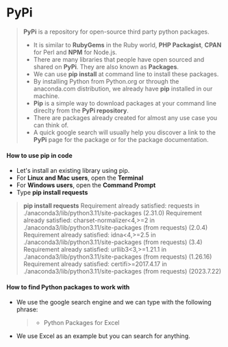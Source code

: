 # PyPi
> **PyPi** is a repository for open-source third party python packages.
>* It is similar to **RubyGems** in the Ruby world, **PHP Packagist**, **CPAN** for Perl and **NPM** for Node.js.
>* There are many libraries that people have open sourced and shared on **PyPi**. They are also known as **Packages**.
>* We can use **pip install** at command line to install these packages.
>* By installing Python from Python.org or through the anaconda.com distribution, we already have **pip** installed in our machine.
>* **Pip** is a simple way to download packages at your command line direclty from the **PyPi repository**.
>* There are packages already created for almost any use case you can think of.
>* A quick google search will usually help you discover a link to the **PyPi** page  for the package or for the package documentation. <br>


#### How to use pip in code
* Let's install an existing library using pip. <br>
* For **Linux and Mac users**, open the **Terminal**
* For **Windows users**, open the **Command Prompt**
* Type **pip install requests** 
> **pip install requests**
Requirement already satisfied: requests in ./anaconda3/lib/python3.11/site-packages (2.31.0)
Requirement already satisfied: charset-normalizer<4,>=2 in ./anaconda3/lib/python3.11/site-packages (from requests) (2.0.4)
Requirement already satisfied: idna<4,>=2.5 in ./anaconda3/lib/python3.11/site-packages (from requests) (3.4)
Requirement already satisfied: urllib3<3,>=1.21.1 in ./anaconda3/lib/python3.11/site-packages (from requests) (1.26.16)
Requirement already satisfied: certifi>=2017.4.17 in ./anaconda3/lib/python3.11/site-packages (from requests) (2023.7.22)

#### How to find Python packages to work with 
* We use the google search engine and we can type with the following phrase:
  >* Python Packages for Excel
* We use Excel as an example but you can search for anything. 
